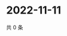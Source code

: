 # 2022-11-11

共 0 条

<!-- BEGIN WEIBO -->
<!-- 最后更新时间 Fri Nov 11 2022 02:21:04 GMT+0800 (China Standard Time) -->

<!-- END WEIBO -->
